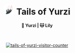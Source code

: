 <h1 align=center><img src="static/icon.png" alt="" aria-label="logo" height="35"> Tails of Yurzi</h1>

<h4 align=center>🦊 Yurzi | 🐱 Lily</h4>
<br>
<p align="center">
  <a href="">
    <img
      src="https://count.yurzi.net/@tails-of-yurzi"
      alt="tails-of-yurzi-visitor-counter"
    />
  </a>
</p>

